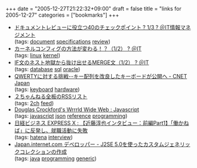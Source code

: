 +++
date = "2005-12-27T21:22:32+09:00"
draft = false
title = "links for 2005-12-27"
categories = ["bookmarks"]
+++

<ul>
	<li>
		<div><a href="http://www.atmarkit.co.jp/fbiz/cinvest/opinion/basic/14/01.html">ドキュメントレビューに役立つ40のチェックポイント ? 1/3 ? ＠IT情報マネジメント</a></div>
		<div>(tags: <a href="http://del.icio.us/nobu666/document">document</a> <a href="http://del.icio.us/nobu666/specifications">specifications</a> <a href="http://del.icio.us/nobu666/review">review</a>)</div>
	</li>
	<li>
		<div><a href="http://www.atmarkit.co.jp/flinux/rensai/watch2005/watch12a.html">カーネルコンフィグの方法が変わる！？（1/2） ? ＠IT</a></div>
		<div>(tags: <a href="http://del.icio.us/nobu666/linux">linux</a> <a href="http://del.icio.us/nobu666/kernel">kernel</a>)</div>
	</li>
	<li>
		<div><a href="http://www.atmarkit.co.jp/fdb/rensai/sqlclinic11/sqlclinic11_1.html">IF文のネスト地獄から抜け出せるMERGE文（1/2） ? ＠IT</a></div>
		<div>(tags: <a href="http://del.icio.us/nobu666/database">database</a> <a href="http://del.icio.us/nobu666/sql">sql</a> <a href="http://del.icio.us/nobu666/oracle">oracle</a>)</div>
	</li>
	<li>
		<div><a href="http://japan.cnet.com/news/tech/story/0,2000047674,20093547,00.htm?ref=rss">QWERTYに対する挑戦--キー配列を改良したキーボードが公開へ - CNET Japan</a></div>
		<div>(tags: <a href="http://del.icio.us/nobu666/keyboard">keyboard</a> <a href="http://del.icio.us/nobu666/hardware">hardware</a>)</div>
	</li>
	<li>
		<div><a href="http://www.2chsearch.info/rss/list.php">２ちゃんねる全板のRSSリスト</a></div>
		<div>(tags: <a href="http://del.icio.us/nobu666/2ch">2ch</a> <a href="http://del.icio.us/nobu666/feed">feed</a>)</div>
	</li>
	<li>
		<div><a href="http://www.crockford.com/javascript/index.html">Douglas Crockford's Wrrrld Wide Web : Javascript</a></div>
		<div>(tags: <a href="http://del.icio.us/nobu666/javascript">javascript</a> <a href="http://del.icio.us/nobu666/json">json</a> <a href="http://del.icio.us/nobu666/reference">reference</a> <a href="http://del.icio.us/nobu666/programming">programming</a>)</div>
	</li>
	<li>
		<div><a href="http://nb.nikkeibp.co.jp/free/x/20051226/20051226005142.shtml">日経ビジネス EXPRESS X : 【近藤淳也インタビュー：前編Part1】「働かねば」に反発し、就職活動に失敗</a></div>
		<div>(tags: <a href="http://del.icio.us/nobu666/hatena">hatena</a> <a href="http://del.icio.us/nobu666/interview">interview</a>)</div>
	</li>
	<li>
		<div><a href="http://japan.internet.com/developer/20051227/26.html">Japan.internet.com デベロッパー - J2SE 5.0を使ったカスタムジェネリックコレクションの作成</a></div>
		<div>(tags: <a href="http://del.icio.us/nobu666/java">java</a> <a href="http://del.icio.us/nobu666/programming">programming</a> <a href="http://del.icio.us/nobu666/generic">generic</a>)</div>
	</li>
</ul>
